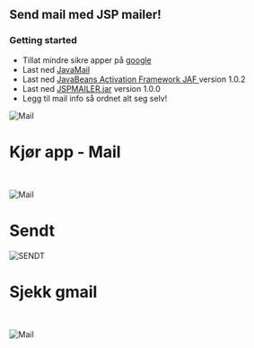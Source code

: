 ## Send mail med JSP mailer! 
### Getting started
* Tillat mindre sikre apper på <a href="https://myaccount.google.com/lesssecureapps?pli=1">google</a> 
* Last ned <a href="https://github.com/javaee/javamail/releases/download/JAVAMAIL-1_6_0/javax.mail.jar" download>JavaMail</a>
* Last ned <a href="http://www.oracle.com/technetwork/java/javase/jaf-136260.html" > JavaBeans Activation Framework JAF </a> version 1.0.2
* Last ned <a href="https://github.com/h181221/h181221.github.io/blob/master/dat104/jspmailer/JSPMailer.jar" download>JSPMAILER.jar</a> version 1.0.0
* Legg til mail info så ordnet alt seg selv!

![Mail](https://github.com/h181221/h181221.github.io/blob/master/dat104/jspmailer/setupny.JPG)

# Kjør app - Mail
<br>

![Mail](https://github.com/h181221/h181221.github.io/blob/master/dat104/jspmailer/jspmailer.JPG)

# Sendt

![SENDT](https://github.com/h181221/h181221.github.io/blob/master/dat104/jspmailer/sent.JPG)

# Sjekk gmail
<br>

![Mail](https://github.com/h181221/h181221.github.io/blob/master/dat104/jspmailer/gmail.JPG)

